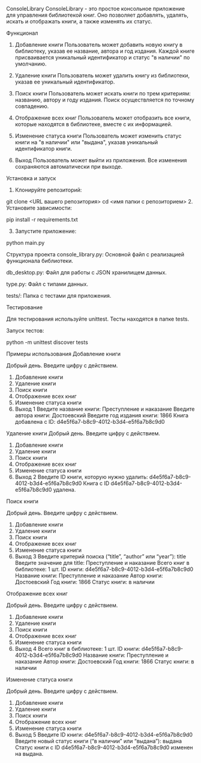 ConsoleLibrary
ConsoleLibrary - это простое консольное приложение для управления библиотекой книг. Оно позволяет добавлять, удалять, искать и отображать книги, а также изменять их статус.

Функционал
1. Добавление книги
Пользователь может добавить новую книгу в библиотеку, указав ее название, автора и год издания. Каждой книге присваивается уникальный идентификатор и статус "в наличии" по умолчанию.

2. Удаление книги
Пользователь может удалить книгу из библиотеки, указав ее уникальный идентификатор.

3. Поиск книги
Пользователь может искать книги по трем критериям: названию, автору и году издания. Поиск осуществляется по точному совпадению.

4. Отображение всех книг
Пользователь может отобразить все книги, которые находятся в библиотеке, вместе с их информацией.

5. Изменение статуса книги
Пользователь может изменить статус книги на "в наличии" или "выдана", указав уникальный идентификатор книги.

6. Выход
Пользователь может выйти из приложения. Все изменения сохраняются автоматически при выходе.

Установка и запуск

1. Клонируйте репозиторий:

git clone <URL вашего репозитория>
cd <имя папки с репозиторием>
2. Установите зависимости:

pip install -r requirements.txt

3. Запустите приложение:

python main.py

Структура проекта
console_library.py: Основной файл с реализацией функционала библиотеки.

db_desktop.py: Файл для работы с JSON хранилищем данных.

type.py: Файл с типами данных.

tests/: Папка с тестами для приложения.

Тестирование

Для тестирования используйте unittest. Тесты находятся в папке tests.

Запуск тестов:

python -m unittest discover tests

Примеры использования
Добавление книги

Добрый день.
Введите цифру с действием.
1) Добавление книги
2) Удаление книги
3) Поиск книги
4) Отображение всех книг
5) Изменение статуса книги
0) Выход
1
Введите название книги: Преступление и наказание
Введите автора книги: Достоевский
Введите год издания книги: 1866
Книга добавлена с ID: d4e5f6a7-b8c9-4012-b3d4-e5f6a7b8c9d0

Удаление книги
Добрый день.
Введите цифру с действием.
1) Добавление книги
2) Удаление книги
3) Поиск книги
4) Отображение всех книг
5) Изменение статуса книги
0) Выход
2
Введите ID книги, которую нужно удалить: d4e5f6a7-b8c9-4012-b3d4-e5f6a7b8c9d0
Книга с ID d4e5f6a7-b8c9-4012-b3d4-e5f6a7b8c9d0 удалена.

Поиск книги

Добрый день.
Введите цифру с действием.
1) Добавление книги
2) Удаление книги
3) Поиск книги
4) Отображение всех книг
5) Изменение статуса книги
0) Выход
3
Введите критерий поиска (“title”, “author” или “year”): title
Введите значение для title: Преступление и наказание
Всего книг в библиотеке: 1 шт.
ID книги: d4e5f6a7-b8c9-4012-b3d4-e5f6a7b8c9d0
Название книги: Преступление и наказание
Автор книги: Достоевский
Год книги: 1866
Статус книги: в наличии

Отображение всех книг

Добрый день.
Введите цифру с действием.
1) Добавление книги
2) Удаление книги
3) Поиск книги
4) Отображение всех книг
5) Изменение статуса книги
0) Выход
4
Всего книг в библиотеке: 1 шт.
ID книги: d4e5f6a7-b8c9-4012-b3d4-e5f6a7b8c9d0
Название книги: Преступление и наказание
Автор книги: Достоевский
Год книги: 1866
Статус книги: в наличии

Изменение статуса книги

Добрый день.
Введите цифру с действием.
1) Добавление книги
2) Удаление книги
3) Поиск книги
4) Отображение всех книг
5) Изменение статуса книги
0) Выход
5
Введите ID книги: d4e5f6a7-b8c9-4012-b3d4-e5f6a7b8c9d0
Введите новый статус книги (“в наличии” или “выдана”): выдана
Статус книги с ID d4e5f6a7-b8c9-4012-b3d4-e5f6a7b8c9d0 изменен на выдана.
